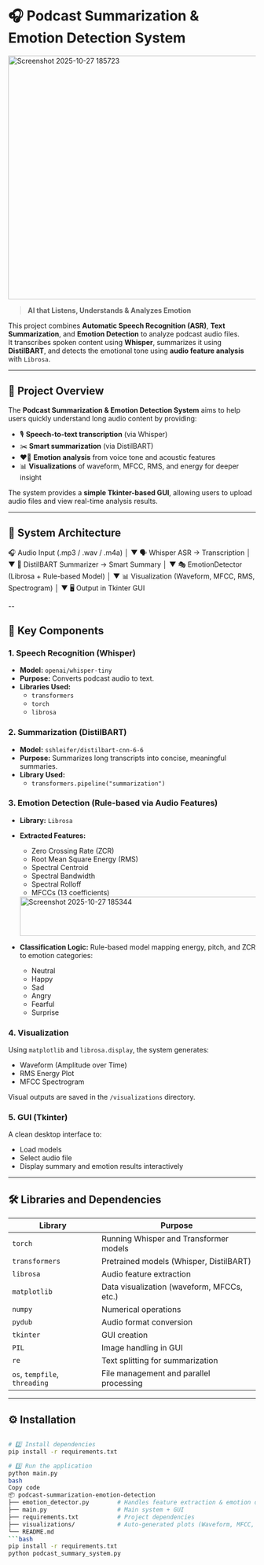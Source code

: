 # 🎧 Podcast Summarization & Emotion Detection System
<img width="830" height="496" alt="Screenshot 2025-10-27 185723" src="https://github.com/user-attachments/assets/18930d66-aa19-471c-b7f0-ae9786a9ae0c" />

> **AI that Listens, Understands & Analyzes Emotion**

This project combines **Automatic Speech Recognition (ASR)**, **Text Summarization**, and **Emotion Detection** to analyze podcast audio files.  
It transcribes spoken content using **Whisper**, summarizes it using **DistilBART**, and detects the emotional tone using **audio feature analysis** with `Librosa`.

---

## 🚀 Project Overview

The **Podcast Summarization & Emotion Detection System** aims to help users quickly understand long audio content by providing:
- 🎙️ **Speech-to-text transcription** (via Whisper)
- ✂️ **Smart summarization** (via DistilBART)
- ❤️‍🔥 **Emotion analysis** from voice tone and acoustic features
- 📊 **Visualizations** of waveform, MFCC, RMS, and energy for deeper insight

The system provides a **simple Tkinter-based GUI**, allowing users to upload audio files and view real-time analysis results.

---

## 🧠 System Architecture
🎧 Audio Input (.mp3 / .wav / .m4a)
│
▼
🗣️ Whisper ASR → Transcription
│
▼
📝 DistilBART Summarizer → Smart Summary
│
▼
🎭 EmotionDetector (Librosa + Rule-based Model)
│
▼
📊 Visualization (Waveform, MFCC, RMS, Spectrogram)
│
▼
🖥️ Output in Tkinter GUI

--

## 🧩 Key Components

### 1. **Speech Recognition (Whisper)**
- **Model:** `openai/whisper-tiny`
- **Purpose:** Converts podcast audio to text.
- **Libraries Used:**
  - `transformers`
  - `torch`
  - `librosa`

### 2. **Summarization (DistilBART)**
- **Model:** `sshleifer/distilbart-cnn-6-6`
- **Purpose:** Summarizes long transcripts into concise, meaningful summaries.
- **Library Used:**
  - `transformers.pipeline("summarization")`

### 3. **Emotion Detection (Rule-based via Audio Features)**
- **Library:** `Librosa`
- **Extracted Features:**
  - Zero Crossing Rate (ZCR)
  - Root Mean Square Energy (RMS)
  - Spectral Centroid
  - Spectral Bandwidth
  - Spectral Rolloff
  - MFCCs (13 coefficients)
  <img width="823" height="80" alt="Screenshot 2025-10-27 185344" src="https://github.com/user-attachments/assets/4d0e2e97-0d26-4a70-ad4c-d84debe9468e" />

- **Classification Logic:** Rule-based model mapping energy, pitch, and ZCR to emotion categories:
  - Neutral
  - Happy
  - Sad
  - Angry
  - Fearful
  - Surprise

### 4. **Visualization**
Using `matplotlib` and `librosa.display`, the system generates:
- Waveform (Amplitude over Time)
- RMS Energy Plot
- MFCC Spectrogram

Visual outputs are saved in the `/visualizations` directory.

### 5. **GUI (Tkinter)**
A clean desktop interface to:
- Load models
- Select audio file
- Display summary and emotion results interactively

---

## 🛠️ Libraries and Dependencies

| Library | Purpose |
|----------|----------|
| `torch` | Running Whisper and Transformer models |
| `transformers` | Pretrained models (Whisper, DistilBART) |
| `librosa` | Audio feature extraction |
| `matplotlib` | Data visualization (waveform, MFCCs, etc.) |
| `numpy` | Numerical operations |
| `pydub` | Audio format conversion |
| `tkinter` | GUI creation |
| `PIL` | Image handling in GUI |
| `re` | Text splitting for summarization |
| `os`, `tempfile`, `threading` | File management and parallel processing |

---

## ⚙️ Installation

```bash

# 2️⃣ Install dependencies
pip install -r requirements.txt

# 3️⃣ Run the application
python main.py
bash
Copy code
📦 podcast-summarization-emotion-detection
├── emotion_detector.py        # Handles feature extraction & emotion detection
├── main.py                    # Main system + GUI
├── requirements.txt           # Project dependencies
├── visualizations/            # Auto-generated plots (Waveform, MFCC, RMS)
└── README.md     
```bash
pip install -r requirements.txt
python podcast_summary_system.py




